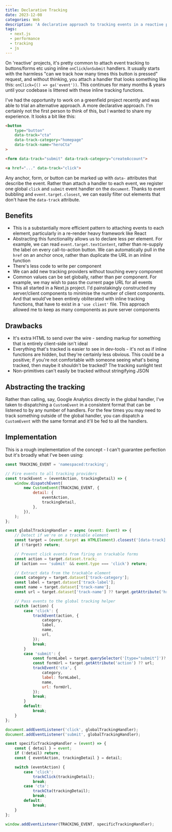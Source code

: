 ```yaml
---
title: Declarative Tracking
date: 2023-12-08
categories: Web
description: 'A declarative approach to tracking events in a reactive project'
tags:
  - next.js
  - performance
  - tracking
  - js
---
```


On 'reactive' projects, it's pretty common to attach event tracking to buttons/forms etc using inline `onClick`/`onSubmit` handlers. It usually starts with the harmless "can we track how many times this button is pressed" request, and without thinking, you attach a handler that looks something like this: `onClick={() => ga('event'))`. This continues for many months & years until your codebase is littered with these inline tracking functions.

I've had the opportunity to work on a greenfield project recently and was able to trial an alternative approach. A more declarative approach. I'm certainly not the first person to think of this, but I wanted to share my experience. It looks a bit like this:

```html
<button
    type="button"
    data-track="cta"
    data-track-category="homepage"
    data-track-name="heroCta"
>

<form data-track="submit" data-track-category="createAccount">

<a href="..." data-track="click">
```

Any anchor, form, or button can be marked up with `data-` attributes that describe the event. Rather than attach a handler to each event, we register one global `click` and `submit` event handler on the `document`. Thanks to event bubbling and `event.target.closest`, we can easily filter out elements that don't have the `data-track` attribute.

## Benefits

- This is a substantially more efficient pattern to attaching events to each element, particularly in a re-render heavy framework like React
- Abstracting this functionality allows us to declare less per element. For example, we can read `event.target.textContent`, rather than re-supply the label on every call-to-action button. We can automatically pull in the `href` on an anchor once, rather than duplicate the URL in an inline function
- There's less code to write per component
- We can add new tracking providers without touching every component
- Common values can be set globally, rather than per component. For example, we may wish to pass the current page URL for all events
- This all started in a Next.js project. I'd painstakingly constructed my server/client components to minimise the number of client components. And that would've been entirely obliterated with inline tracking functions, that have to exist in a `'use client'` file. This approach allowed me to keep as many components as pure server components

## Drawbacks

- It's extra HTML to send over the wire - sending markup for something that is entirely client-side isn't ideal
- Everything that's tracked is easier to see in dev-tools - it's not as if inline functions are hidden, but they're certainly less obvious. This could be a positive; if you're not comfortable with someone seeing what's being tracked, then maybe it shouldn't be tracked? The tracking sunlight test
- Non-primitives can't easily be tracked without stringifying JSON

## Abstracting the tracking

Rather than calling, say, Google Analytics directly in the global handler, I've taken to dispatching a `CustomEvent` in a consistent format that can be listened to by any number of handlers. For the few times you may need to track something outside of the global handler, you can dispatch a `CustomEvent` with the same format and it'll be fed to all the handlers.

## Implementation

This is a rough implementation of the concept - I can't guarantee perfection but it's broadly what I've been using:

```js
const TRACKING_EVENT = 'namespaced:tracking';

// Fire events to all tracking providers
const trackEvent = (eventAction, trackingDetail) => {
    window.dispatchEvent(
        new CustomEvent(TRACKING_EVENT, {
            detail: {
                eventAction,
                trackingDetail,
            },
        }),
    );
};

const globalTrackingHandler = async (event: Event) => {
    // Detect if we're on a trackable element
    const target = (event.target as HTMLElement).closest('[data-track]');
    if (!target) return;

    // Prevent click events from firing on trackable forms
    const action = target.dataset.track;
    if (action === 'submit' && event.type === 'click') return;

    // Extract data from the trackable element
    const category = target.dataset['track-category'];
    const label = target.dataset['track-label'];
    const name = target.dataset['track-name'];
    const url = target.dataset['track-name'] ?? target.getAttribute('href') ?? window.location.href;

    // Pass events to the global tracking helper
    switch (action) {
        case 'click': {
            trackEvent(action, {
                category,
                label,
                name,
                url,
            });
            break;
        }
        case 'submit': {
            const formLabel = target.querySelector('[type="submit"]')?.textContent ?? label;
            const formUrl = target.getAttribute('action') ?? url;
            trackEvent('cta', {
                category,
                label: formLabel,
                name,
                url: formUrl,
            });
            break;
        }
        default:
            break;
    }
};

document.addEventListener('click', globalTrackingHandler);
document.addEventListener('submit', globalTrackingHandler);

const specificTrackingHandler = (event) => {
    const { detail } = event;
    if (!detail) return;
    const { eventAction, trackingDetail } = detail;

    switch (eventAction) {
        case 'click':
            trackClick(trackingDetail);
            break;
        case 'cta':
            trackCta(trackingDetail);
            break;
        default:
            break;
    }
};

window.addEventListener(TRACKING_EVENT, specificTrackingHandler);
```
